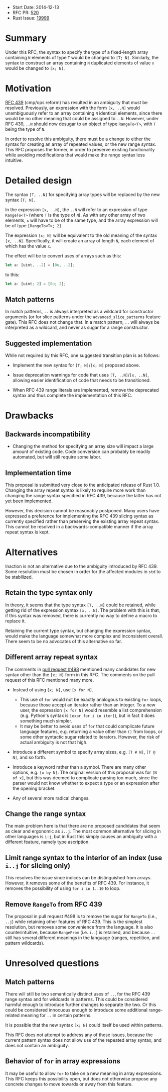 - Start Date: 2014-12-13
- RFC PR: [520](https://github.com/rust-lang/rfcs/pull/520)
- Rust Issue: [19999](https://github.com/rust-lang/rust/issues/19999)

# Summary

Under this RFC, the syntax to specify the type of a fixed-length array
containing `N` elements of type `T` would be changed to `[T; N]`. Similarly, the
syntax to construct an array containing `N` duplicated elements of value `x`
would be changed to `[x; N]`.

# Motivation

[RFC 439](https://github.com/rust-lang/rfcs/blob/master/text/0439-cmp-ops-reform.md)
(cmp/ops reform) has resulted in an ambiguity that must be resolved. Previously,
an expression with the form `[x, ..N]` would unambiguously refer to an array
containing `N` identical elements, since there would be no other meaning that
could be assigned to `..N`. However, under RFC 439, `..N` should now desugar to
an object of type `RangeTo<T>`, with `T` being the type of `N`.

In order to resolve this ambiguity, there must be a change to either the syntax
for creating an array of repeated values, or the new range syntax. This RFC
proposes the former, in order to preserve existing functionality while avoiding
modifications that would make the range syntax less intuitive.

# Detailed design

The syntax `[T, ..N]` for specifying array types will be replaced by the new
syntax `[T; N]`.

In the expression `[x, ..N]`, the `..N` will refer to an expression of type
`RangeTo<T>` (where `T` is the type of `N`). As with any other array of two
elements, `x` will have to be of the same type, and the array expression will be
of type `[RangeTo<T>; 2]`.

The expression `[x; N]` will be equivalent to the old meaning of the syntax
`[x, ..N]`. Specifically, it will create an array of length `N`, each element of
which has the value `x`.

The effect will be to convert uses of arrays such as this:

```rust
let a: [uint, ..2] = [0u, ..2];
```

to this:

```rust
let a: [uint; 2] = [0u; 2];
```

## Match patterns

In match patterns, `..` is always interpreted as a wildcard for constructor
arguments (or for slice patterns under the `advanced_slice_patterns` feature
gate). This RFC does not change that. In a match pattern, `..` will always be
interpreted as a wildcard, and never as sugar for a range constructor.

## Suggested implementation

While not required by this RFC, one suggested transition plan is as follows:

- Implement the new syntax for `[T; N]`/`[x; N]` proposed above.

- Issue deprecation warnings for code that uses `[T, ..N]`/`[x, ..N]`, allowing
  easier identification of code that needs to be transitioned.

- When RFC 439 range literals are implemented, remove the deprecated syntax and
  thus complete the implementation of this RFC.

# Drawbacks

## Backwards incompatibility

- Changing the method for specifying an array size will impact a large amount of
  existing code. Code conversion can probably be readily automated, but will
  still require some labor.

## Implementation time

This proposal is submitted very close to the anticipated release of Rust
1.0. Changing the array repeat syntax is likely to require more work than
changing the range syntax specified in RFC 439, because the latter has not yet
been implemented.

However, this decision cannot be reasonably postponed. Many users have expressed
a preference for implementing the RFC 439 slicing syntax as currently specified
rather than preserving the existing array repeat syntax. This cannot be resolved
in a backwards-compatible manner if the array repeat syntax is kept.

# Alternatives

Inaction is not an alternative due to the ambiguity introduced by RFC 439. Some
resolution must be chosen in order for the affected modules in `std` to be
stabilized.

## Retain the type syntax only

In theory, it seems that the type syntax `[T, ..N]` could be retained, while
getting rid of the expression syntax `[x, ..N]`. The problem with this is that,
if this syntax was removed, there is currently no way to define a macro to
replace it.

Retaining the current type syntax, but changing the expression syntax, would
make the language somewhat more complex and inconsistent overall. There seem to
be no advocates of this alternative so far.

## Different array repeat syntax

The comments in [pull request #498](https://github.com/rust-lang/rfcs/pull/498)
mentioned many candidates for new syntax other than the `[x; N]` form in this
RFC. The comments on the pull request of this RFC mentioned many more.

- Instead of using `[x; N]`, use `[x for N]`.

    - This use of `for` would not be exactly analogous to existing `for` loops,
      because those accept an iterator rather than an integer. To a new user,
      the expression `[x for N]` would resemble a list comprehension
      (e.g. Python's syntax is `[expr for i in iter]`), but in fact it does
      something much simpler.
    - It may be better to avoid uses of `for` that could complicate future
      language features, e.g. returning a value other than `()` from loops, or
      some other syntactic sugar related to iterators. However, the risk of
      actual ambiguity is not that high.

- Introduce a different symbol to specify array sizes, e.g. `[T # N]`,
  `[T @ N]`, and so forth.

- Introduce a keyword rather than a symbol. There are many other options, e.g.
  `[x by N]`. The original version of this proposal was for `[N of x]`, but this
  was deemed to complicate parsing too much, since the parser would not know
  whether to expect a type or an expression after the opening bracket.

- Any of several more radical changes.

## Change the range syntax

The main problem here is that there are no proposed candidates that seem as
clear and ergonomic as `i..j`. The most common alternative for slicing in other
languages is `i:j`, but in Rust this simply causes an ambiguity with a different
feature, namely type ascription.

## Limit range syntax to the interior of an index (use `i..j` for slicing only)

This resolves the issue since indices can be distinguished from arrays. However,
it removes some of the benefits of RFC 439. For instance, it removes the
possibility of using `for i in 1..10` to loop.

## Remove `RangeTo` from RFC 439

The proposal in pull request #498 is to remove the sugar for `RangeTo` (i.e.,
`..j`) while retaining other features of RFC 439. This is the simplest
resolution, but removes some convenience from the language. It is also
counterintuitive, because `RangeFrom` (i.e. `i..`) is retained, and because `..`
still has several different meanings in the language (ranges, repetition, and
pattern wildcards).

# Unresolved questions

## Match patterns

There will still be two semantically distinct uses of `..`, for the RFC 439
range syntax and for wildcards in patterns. This could be considered harmful
enough to introduce further changes to separate the two. Or this could be
considered innocuous enough to introduce some additional range-related meaning
for `..` in certain patterns.

It is possible that the new syntax `[x; N]` could itself be used within
patterns.

This RFC does not attempt to address any of these issues, because the current
pattern syntax does not allow use of the repeated array syntax, and does not
contain an ambiguity.

## Behavior of `for` in array expressions

It may be useful to allow `for` to take on a new meaning in array expressions.
This RFC keeps this possibility open, but does not otherwise propose any
concrete changes to move towards or away from this feature.
